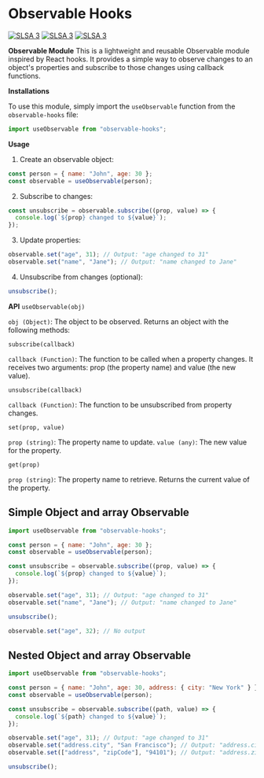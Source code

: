 # Observable Hooks

[![SLSA 3](https://img.shields.io/badge/Observable-hooks-blue)](https://slsa.dev)
[![SLSA 3](https://img.shields.io/badge/node-v20-red)](https://slsa.dev)
[![SLSA 3](https://img.shields.io/badge/npm-10.2.4-green)](https://slsa.dev)

**Observable Module**
This is a lightweight and reusable Observable module inspired by React hooks. It provides a simple way to observe changes to an object's properties and subscribe to those changes using callback functions.

**Installations**

To use this module, simply import the `useObservable` function from the `observable-hooks` file:

```javascript
import useObservable from "observable-hooks";
```

**Usage**

1. Create an observable object:

```javascript
const person = { name: "John", age: 30 };
const observable = useObservable(person);
```

2. Subscribe to changes:

```javascript
const unsubscribe = observable.subscribe((prop, value) => {
  console.log(`${prop} changed to ${value}`);
});
```

3. Update properties:

```javascript
observable.set("age", 31); // Output: "age changed to 31"
observable.set("name", "Jane"); // Output: "name changed to Jane"
```

4. Unsubscribe from changes (optional):

```javascript
unsubscribe();
```

**API**
`useObservable(obj)`

`obj (Object)`: The object to be observed.
Returns an object with the following methods:

`subscribe(callback)`

`callback (Function)`: The function to be called when a property changes. It receives two arguments: prop (the property name) and value (the new value).

`unsubscribe(callback)`

`callback (Function)`: The function to be unsubscribed from property changes.

`set(prop, value)`

`prop (string)`: The property name to update.
`value (any)`: The new value for the property.

`get(prop)`

`prop (string)`: The property name to retrieve.
Returns the current value of the property.

## Simple Object and array Observable


```javascript
import useObservable from "observable-hooks";

const person = { name: "John", age: 30 };
const observable = useObservable(person);

const unsubscribe = observable.subscribe((prop, value) => {
  console.log(`${prop} changed to ${value}`);
});

observable.set("age", 31); // Output: "age changed to 31"
observable.set("name", "Jane"); // Output: "name changed to Jane"

unsubscribe();

observable.set("age", 32); // No output
```

## Nested Object and array Observable

```javascript
import useObservable from "observable-hooks";

const person = { name: "John", age: 30, address: { city: "New York" } };
const observable = useObservable(person);

const unsubscribe = observable.subscribe((path, value) => {
  console.log(`${path} changed to ${value}`);
});

observable.set("age", 31); // Output: "age changed to 31"
observable.set("address.city", "San Francisco"); // Output: "address.city changed to San Francisco"
observable.set(["address", "zipCode"], "94101"); // Output: "address.zipCode changed to 94101"

unsubscribe();
```

